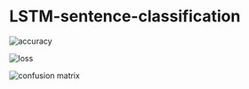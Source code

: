 # LSTM-sentence-classification
![accuracy](https://user-images.githubusercontent.com/107080517/172489610-8ad8cf74-9d75-4129-b8bd-7d952bbb26cc.png)

![loss](https://user-images.githubusercontent.com/107080517/172489645-52c8226d-c2a2-4ec7-ad5e-026200957da3.png)

![confusion matrix](https://user-images.githubusercontent.com/107080517/172489660-4e668070-8f26-4e79-a0cd-ee2800c72074.png)
